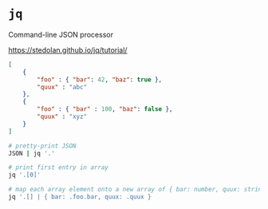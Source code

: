 # `jq`

Command-line JSON processor

<https://stedolan.github.io/jq/tutorial/>

```JSON
[
    {
        "foo" : { "bar": 42, "baz": true },
        "quux" : "abc"
    },
    {
        "foo" : { "bar" : 100, "baz": false },
        "quux" : "xyz"
    }
]
```

```bash
# pretty-print JSON
JSON | jq '.'

# print first entry in array
jq '.[0]'

# map each array element onto a new array of { bar: number, quux: string }
jq '.[] | { bar: .foo.bar, quux: .quux }
```
